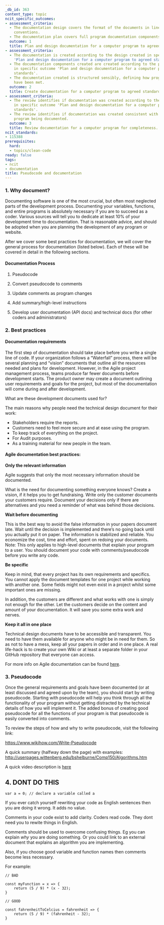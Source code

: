 ```yaml
---
_db_id: 363
content_type: topic
ncit_specific_outcomes:
- assessment_criteria:
  - The documentation design covers the format of the documents in line with industry
    conventions.
  - The documentation plan covers full program documentation components.
  outcome: 1
  title: Plan and design documentation for a computer program to agreed standards.
- assessment_criteria:
  - The documentation is created according to the design created in specific outcome
    'Plan and design documentation for a computer program to agreed standards'.
  - The documentation components created are created according to the plan specified
    in specific outcome 'Plan and design documentation for a computer program to agreed
    standards'.
  - The documentation created is structured sensibly, defining how program specifications
    have been met.
  outcome: 2
  title: Create documentation for a computer program to agreed standards.
- assessment_criteria:
  - The review identifies if documentation was created according to the design created
    in specific outcome 'Plan and design documentation for a computer program to agreed
    standards'.
  - The review identifies if documentation was created consistent with the computer
    program being documented.
  outcome: 3
  title: Review documentation for a computer program for completeness.
ncit_standards:
- 115388
prerequisites:
  hard:
  - topics/clean-code
ready: false
tags:
- ncit
- documentation
title: Pseudocode and documentation
---
```


### 1. Why document?

Documenting software is one of the most crucial, but often most neglected parts of the development process. Documenting your variables, functions, and entire programs is absolutely necessary if you are to succeed as a coder. Various sources will tell you to dedicate at least 10% of your development time to documentation. That is reasonable advice, and should be adopted when you are planning the development of any program or website.

After we cover some best practices for documentation, we will cover the general process for documentation (listed below). Each of these will be covered in detail in the following sections.

#### Documentation Process

1. Pseudocode

2. Convert pseudocode to comments

3. Update comments as program changes

4. Add summary/high-level instructions

5. Develop user documentation (API docs) and technical docs (for other coders and administrators)

### 2. Best practices

#### Documentation requirements

The first step of documentation should take place before you write a single line of code. If your organization follows a “Waterfall” process, there will be several planning and “vision” documents that outline all the resources needed and plans for development. However, in the Agile project management process, teams produce far fewer documents before development starts. The product owner may create a document outlining user requirements and goals for the project, but most of the documentation will come during and after development.

What are these development documents used for?

The main reasons why people need the technical design document for their work:

- Stakeholders require the reports.
- Customers need to feel more secure and at ease using the program.
- To keep track of everything on the project.
- For Audit purposes.
- As a training material for new people in the team.

#### Agile documentation best practices:

**Only the relevant information**

Agile suggests that only the most necessary information should be documented.

What is the need for documenting something everyone knows? Create a vision, if it helps you to get fundraising. Write only the customer documents your customers require. Document your decisions only if there are alternatives and you need a reminder of what was behind those decisions.

**Wait before documenting**

This is the best way to avoid the false information in your papers document late. Wait until the decision is implemented and there’s no going back until you actually put it on paper. The information is stabilized and reliable. You economize the cost, time and effort, spent on redoing your documents. Note: This only applies to high-level documents that explain your program to a user. You should document your code with comments/pseudocode before you write any code.

**Be specific**

Keep in mind, that every project has its own requirements and specifics. You cannot apply the document templates for one project while working with another one. Some fields might not even exist in a project whilst some important ones are missing.

In addition, the customers are different and what works with one is simply not enough for the other. Let the customers decide on the content and amount of your documentation. It will save you some extra work and nerves.

**Keep it all in one place**

Technical design documents have to be accessible and transparent. You need to have them available for anyone who might be in need for them. So as not to have a mess, keep all your papers in order and in one place. A real life-hack is to create your own Wiki or at least a separate folder in your GitHub repository that everyone can access.

For more info on Agile documentation can be found [here](https://easternpeak.com/blog/agile-documentation/).

### 3. Pseudocode

Once the general requirements and goals have been documented (or at least discussed and agreed upon by the team), you should start by writing pseudocode. Starting with pseudocode will help you think through all the functionality of your program without getting distracted by the technical details of how you will implement it. The added bonus of creating good pseudocode for all the functions of your program is that pseudocode is easily converted into comments.

To review the steps of how and why to write pseudocode, visit the following link:

https://www.wikihow.com/Write-Pseudocode

A quick summary (halfway down the page) with examples: http://userpages.wittenberg.edu/bshelburne/Comp150/Algorithms.htm

A quick video description is [here](https://www.khanacademy.org/computing/computer-programming/programming/good-practices/pt/planning-with-pseudo-code)

## 4. DONT DO THIS

```
var a = 0; // declare a variable called a
```

If you ever catch yourself rewriting your code as English sentences then you are doing it wrong. It adds no value.

Comments in your code exist to add clarity. Coders read code. They dont need you to rewite things in English. 

Comments should be used to overcome confusing things. Eg you can explain *why* you are doing something. Or you could link to an external document that explains an algorithm you are implementing.

Also, if you choose good variable and function names then comments become less necessary.

For example:
```
// BAD

const myFunction = x => {
    return (5 / 9) * (x - 32);   
}

// GOOD

const fahrenheitToCelcius = fahrenheit => {
    return (5 / 9) * (fahrenheit - 32);   
}
```
